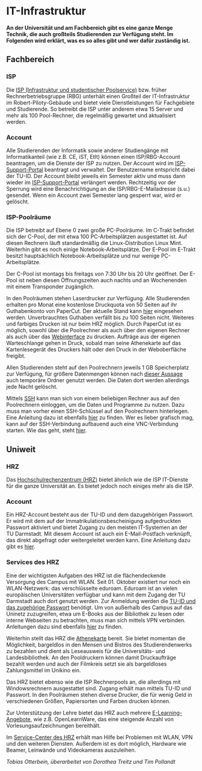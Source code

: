 # IT-Infrastruktur

**An der Universität und am Fachbereich gibt es eine ganze Menge Technik, die auch großteils Studierenden zur Verfügung steht. Im Folgenden wird erklärt, was es so alles gibt und wer dafür zuständig ist.**

## Fachbereich

### ISP

Die [ISP (Infrastruktur und studentischer Poolservice)][1] bzw. früher Rechnerbetriebsgruppe (RBG) unterhält einen Großteil der IT-Infrastruktur im Robert-Piloty-Gebäude und bietet viele Dienstleistungen für Fachgebiete und Studierende. So betreibt die ISP unter anderem etwa 15 Server und mehr als 100 Pool-Rechner, die regelmäßig gewartet und aktualisiert werden.

### Account

Alle Studierenden der Informatik sowie anderer Studiengänge mit Informatikanteil (wie z.B. CE, iST, EtIt) können einen ISP/RBG-Account beantragen, um die Dienste der ISP zu nutzen. Der Account wird im [ISP-Support-Portal][2] beantragt und verwaltet. Der Benutzername entspricht dabei der TU-ID. Der Account bleibt jeweils ein Semester aktiv und muss dann wieder im [ISP-Support-Portal][2] verlängert werden. Rechtzeitig vor der Sperrung wird eine Benachrichtigung an die ISP/RBG-E-Mailadresse (s.u.) gesendet. Wenn ein Account zwei Semester lang gesperrt war, wird er gelöscht.

### ISP-Poolräume

Die ISP betreibt auf Ebene 0 zwei große PC-Poolräume. Im C-Trakt befindet sich der C-Pool, der mit etwa 100 PC-Arbeitsplätzen ausgestattet ist. Auf diesen Rechnern läuft standardmäßig die Linux-Distribution Linux Mint. Weiterhin gibt es noch einige Notebook-Arbeitsplätze. Der E-Pool im E-Trakt besitzt hauptsächlich Notebook-Arbeitsplätze und nur wenige PC-Arbeitsplätze.

Der C-Pool ist montags bis freitags von 7:30 Uhr bis 20 Uhr geöffnet. Der E-Pool ist neben diesen Öffnungszeiten auch nachts und an Wochenenden mit einem Transponder zugänglich.

In den Poolräumen stehen Laserdrucker zur Verfügung. Alle Studierenden erhalten pro Monat eine kostenlose Druckquota von 50 Seiten auf ihr Guthabenkonto von PaperCut. Der aktuelle Stand kann [hier][3] eingesehen werden. Unverbrauchtes Guthaben verfällt bis zu 100 Seiten nicht. Weiteres und farbiges Drucken ist nur beim HRZ möglich.
Durch PaperCut ist es möglich, sowohl über die Poolrechner als auch über den eigenen Rechner als auch über das [Webinterface][3] zu drucken.
Aufträge aus der eigenen Warteschlange gehen in Druck, sobald man seine Athenekarte auf das Kartenlesegerät des Druckers hält oder den Druck in der Weboberfläche freigibt.

Allen Studierenden steht auf den Poolrechnern jeweils 1 GB Speicherplatz zur Verfügung, für größere Datenmengen können nach [dieser Aussage][4] auch temporäre Ordner genutzt werden. Die Daten dort werden allerdings jede Nacht gelöscht.

Mittels [SSH][5] kann man sich von einem beliebigen Rechner aus auf den Poolrechnern einloggen, um die Daten und Programme zu nutzen. Dazu muss man vorher einen SSH-Schlüssel auf den Poolrechnern hinterlegen. Eine Anleitung dazu ist ebenfalls [hier][5] zu finden.
Wer es lieber grafisch mag, kann auf der SSH-Verbindung aufbauend auch eine VNC-Verbindung starten. Wie das geht, steht [hier][6].

## Uniweit

### HRZ

Das [Hochschulrechenzentrum (HRZ)][10] bietet ähnlich wie die ISP IT-Dienste für die ganze Universität an. Es bietet jedoch noch einiges mehr als die ISP.

### Account

Ein HRZ-Account besteht aus der TU-ID und dem dazugehörigen Passwort. Er wird mit dem auf der Immatrikulationsbescheinigung aufgedruckten Passwort aktiviert und bietet Zugang zu den meisten IT-Systemen an der TU Darmstadt. Mit diesem Account ist auch ein E-Mail-Postfach verknüpft, das direkt abgefragt oder weitergeleitet werden kann. Eine Anleitung dazu gibt es [hier][11].

### Services des HRZ

Eine der wichtigsten Aufgaben des HRZ ist die flächendeckende Versorgung des Campus mit WLAN. Seit 01. Oktober existiert nur noch ein WLAN-Netzwerk: das verschlüsselte eduroam. Eduroam ist an vielen europäischen Universitäten verfügbar und kann mit dem Zugang der TU Darmstadt auch dort genutzt werden. Zur Anmeldung werden die [TU-ID und das zugehörige Passwort][12] benötigt. Um von außerhalb des Campus auf das Uninetz zuzugreifen, etwa um E-Books aus der Bibliothek zu lesen oder interne Webseiten zu betrachten, muss man sich mittels VPN verbinden. Anleitungen dazu sind ebenfalls [hier][12] zu finden.

Weiterhin stellt das HRZ die [Athenekarte][13] bereit. Sie bietet momentan die Möglichkeit, bargeldlos in den Mensen und Bistros des Studierendenwerks zu bezahlen und dient als Leseausweis für die Universitäts- und Landesbibliothek. An den Pooldruckern können damit Druckaufträge bezahlt werden und auch der Filmkreis setzt sie als bargeldloses Zahlungsmittel im Unikino ein.

Das HRZ bietet ebenso wie die ISP Rechnerpools an, die allerdings mit Windowsrechnern ausgestattet sind. Zugang erhält man mittels TU-ID und Passwort. In den Poolräumen stehen diverse Drucker, die für wenig Geld in verschiedenen Größen, Papiersorten und Farben drucken können.

Zur Unterstützung der Lehre bietet das HRZ auch mehrere [E-Learning-Angebote][14], wie z.B. OpenLearnWare, das eine steigende Anzahl von Vorlesungsaufzeichnungen bereithält.

Im [Service-Center des HRZ][15] erhält man Hilfe bei Problemen mit WLAN, VPN und den weiteren Diensten. Außerdem ist es dort möglich, Hardware wie Beamer, Leinwände und Videokameras auszuleihen.

*Tobias Otterbein, überarbeitet von Dorothea Treitz und Tim Pollandt*

[1]: https://www.isp.informatik.tu-darmstadt.de
[2]: https://support.rbg.informatik.tu-darmstadt.de
[3]: https://print.informatik.tu-darmstadt.de/user
[4]: https://support.rbg.informatik.tu-darmstadt.de/blog/2014/03/temp-speicherplatz-fuer-24h
[5]: https://support.rbg.informatik.tu-darmstadt.de/wiki/de/doku/computerhilfe/ssh
[6]: https://support.rbg.informatik.tu-darmstadt.de/wiki/de/doku/computerhilfe/vnc
[7]: https://support.rbg.informatik.tu-darmstadt.de/wiki/de/doku/computerhilfe/mail/email
[8]: https://webmail.rbg.informatik.tu-darmstadt.de/mail
[9]: https://support.rbg.informatik.tu-darmstadt.de/wiki/de/doku/account/transponder
[10]: https://www.hrz.tu-darmstadt.de
[11]: https://www.hrz.tu-darmstadt.de/mail/e_mail/mail_studierende
[12]: https://www.hrz.tu-darmstadt.de/netz/netzzugang_internet
[13]: https://www.hrz.tu-darmstadt.de/angebote_studierende/studierende_athenekarte
[14]: https://www.e-learning.tu-darmstadt.de/elearning
[15]: https://www.hrz.tu-darmstadt.de/support/hrz_service
